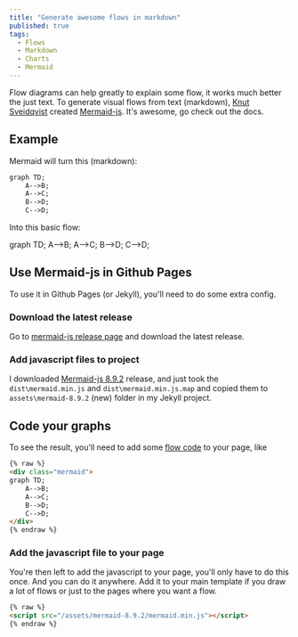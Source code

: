 ```yaml
---
title: "Generate awesome flows in markdown"
published: true
tags:
  - Flows
  - Markdown
  - Charts
  - Mermaid
---
```


Flow diagrams can help greatly to explain some flow, it works much better the just text. To generate visual flows from text (markdown), [Knut Sveidqvist](https://github.com/knsv) created [Mermaid-js](https://mermaid-js.github.io/mermaid/#/). It's awesome, go check out the docs.

## Example

Mermaid will turn this (markdown):

```Markdown
graph TD;
    A-->B;
    A-->C;
    B-->D;
    C-->D;
```

Into this basic flow:

<div class="mermaid">
graph TD;
    A-->B;
    A-->C;
    B-->D;
    C-->D;
</div>

## Use Mermaid-js in Github Pages

To use it in Github Pages (or Jekyll), you'll need to do some extra config.

### Download the latest release

Go to [mermaid-js release page](https://github.com/mermaid-js/mermaid/releases) and download the latest release.

### Add javascript files to project

I downloaded [Mermaid-js 8.9.2](https://github.com/mermaid-js/mermaid/releases/tag/8.9.2) release, and just took the `dist\mermaid.min.js` and `dist\mermaid.min.js.map` and copied them to `assets\mermaid-8.9.2` (new) folder in my Jekyll project.

## Code your graphs

To see the result, you'll need to add some [flow code](https://mermaid-js.github.io/mermaid/#/n00b-syntaxReference) to your page, like

```Markdown
{% raw %}
<div class="mermaid">
graph TD;
    A-->B;
    A-->C;
    B-->D;
    C-->D;
</div>
{% endraw %}
```

### Add the javascript file to your page

You're then left to add the javascript to your page, you'll only have to do this once. And you can do it anywhere. Add it to your main template if you draw a lot of flows or just to the pages where you want a flow.

```Markdown
{% raw %}
<script src="/assets/mermaid-8.9.2/mermaid.min.js"></script>
{% endraw %}
```

<script src="{{ "/assets/mermaid-8.9.2/mermaid.min.js" | relative_url }}"></script>
